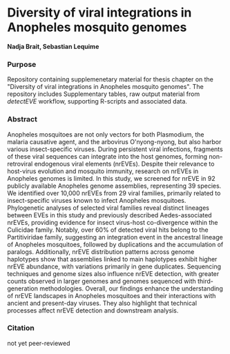 # Diversity of viral integrations in Anopheles mosquito genomes

**Nadja Brait, Sebastian Lequime**

### Purpose 
Repository containing supplemenetary material for thesis chapter on the "Diversity of viral integrations in Anopheles mosquito genomes". The repository includes Supplementary tables, raw output material from *detectEVE* workflow, supporting R-scripts and associated data.

### Abstract
Anopheles mosquitoes are not only vectors for both Plasmodium, the malaria causative agent,  and the arbovirus O'nyong-nyong, but also harbor various insect-specific viruses. During  persistent viral infections, fragments of these viral sequences can integrate into the host  genomes, forming non-retroviral endogenous viral elements (nrEVEs). Despite their relevance  to host-virus evolution and mosquito immunity, research on nrEVEs in Anopheles genomes is  limited. In this study, we screened for nrEVE in 92 publicly available Anopheles genome  assemblies, representing 39 species. We identified over 10,000 nrEVEs from 29 viral families,  primarily related to insect-specific viruses known to infect Anopheles mosquitoes. Phylogenetic  analyses of selected viral families reveal distinct lineages between EVEs in this study and  previously described Aedes-associated nrEVEs, providing evidence for insect virus-host  co-divergence within the Culicidae family. Notably, over 60% of detected viral hits belong to the  Partitiviridae family, suggesting an integration event in the ancestral lineage of Anopheles  mosquitoes, followed by duplications and the accumulation of paralogs. Additionally, nrEVE  distribution patterns across genome haplotypes show that assemblies linked to main haplotypes  exhibit higher nrEVE abundance, with variations primarily in gene duplicates. Sequencing  techniques and genome sizes also influence nrEVE detection, with greater counts observed in  larger genomes and genomes sequenced with third-generation methodologies. Overall, our  findings enhance the understanding of nrEVE landscapes in Anopheles mosquitoes and their  interactions with ancient and present-day viruses. They also highlight that technical processes  affect nrEVE detection and downstream analysis.

### Citation
not yet peer-reviewed


